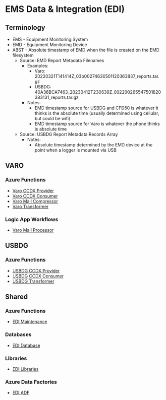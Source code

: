 # EMS Data &amp; Integration (EDI)

## Terminology

* EMS - Equipment Monitoring System
* EMD - Equipment Monitoring Device
* ABST - Absolute timestamp of EMD when the file is created on the EMD filesystem
  * Source: EMD Report Metadata Filenames
    * Examples: 
      * Varo: 20230321T141414Z_03b00274630501120363837_reports.tar.gz
      * USBDG: 40A36BCA7463_20230412T230639Z_002200265547501820383131_reports.tar.gz
    * Notes:
      * EMD timestamp source for USBDG and CFD50 is whatever it thinks is the absolute time (usually determined using cellular, but could be wifi)
      * EMD timestamp source for Varo is whatever the phone thinks is absolute time
  * Source: USBDG Report Metadata Records Array
    * Notes: 
      * Absolute timestamp determined by the EMD device at the point when a logger is mounted via USB

## VARO

### Azure Functions

* [Varo CCDX Provider](fa-ccdx-provider-varo/README.md)
* [Varo CCDX Consumer](fa-ccdx-consumer-varo/README.md)
* [Varo Mail Compressor](fa-mail-compressor-varo/README.md)
* [Varo Transformer](fa-adf-transform-varo/README.md)

### Logic App Workflows

* [Varo Mail Processor](logic-apps-varo-mail-processor/README.md)

## USBDG

### Azure Functions

* [USBDG CCDX Provider](fa-ccdx-provider/README.md)
* [USBDG CCDX Consumer](fa-ccdx-consumer/README.md)
* [USBDG Transformer](fa-adf-transform-indigo-v2-varo/README.md)

## Shared

### Azure Functions

* [EDI Maintenance](fa-maint/README.md)

### Databases

* [EDI Database](db-edi/README.md)

### Libraries

* [EDI Libraries](lib-edi/README.md)

### Azure Data Factories

* [EDI ADF](adf-edi/README.md)

